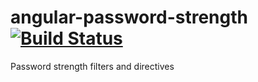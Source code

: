 # angular-password-strength [![Build Status](https://travis-ci.org/Venturocket/angular-word-cloud.png?branch=master)](https://travis-ci.org/Venturocket/angular-word-cloud)
Password strength filters and directives
